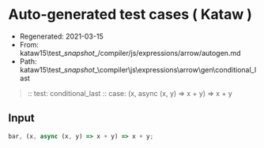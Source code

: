 # Auto-generated test cases ( Kataw )
- Regenerated: 2021-03-15
- From: kataw15\test\__snapshot__/compiler/js/expressions/arrow/autogen.md
- Path: kataw15\test\__snapshot__\compiler\js\expressions\arrow\gen\conditional_last
> :: test: conditional_last
> :: case: (x, async (x, y) => x + y) => x + y
## Input

`````js
bar, (x, async (x, y) => x + y) => x + y;
`````
